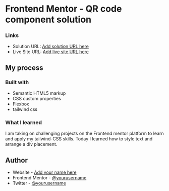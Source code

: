 # Frontend Mentor - QR code component solution

### Links

- Solution URL: [Add solution URL here](https://github.com/Paulgulti/QR-code-component-Frontend-Mentor-Challenge)
- Live Site URL: [Add live site URL here](https://paulgulti.github.io/QR-code-component-Frontend-Mentor-Challenge/)

## My process

### Built with

- Semantic HTML5 markup
- CSS custom properties
- Flexbox
- tailwind css

### What I learned

I am taking on challenging projects on the Frontend mentor platform to learn and apply my tailwind-CSS skills. Today I learned how to style text and arrange a div placement.


## Author

- Website - [Add your name here](https://www.your-site.com)
- Frontend Mentor - [@yourusername](https://www.frontendmentor.io/profile/yourusername)
- Twitter - [@yourusername](https://www.twitter.com/yourusername)



